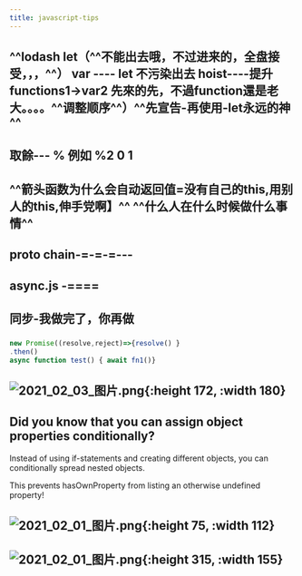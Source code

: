 ```yaml
---
title: javascript-tips
---
```


## ^^lodash let（^^不能出去哦，不过进来的，全盘接受，，，^^） var ---- let 不污染出去 hoist----提升 functions1->var2 先來的先，不過function還是老大。。。。^^调整顺序^^）^^**先宣告-再使用-let永远的神**^^
## 取餘--- % 例如 %2  0 1
## ^^箭头函数为什么会自动返回值=没有自己的this,用别人的this,伸手党啊】^^ ^^什么人在什么时候做什么事情^^
## __proto__ chain-=-=-=---
## async.js -====
## 同步-我做完了，你再做
###
```javascript 
new Promise((resolve,reject)=>{resolve() }
.then()
async function test() { await fn1()}
 ```
## ![2021_02_03_图片.png](https://cdn.logseq.com/%2F7aa8ab99-753a-4230-847b-43a1c3a3ef47b14331d8-da6f-44f9-a263-4f13d340cc922021_02_03_%E5%9B%BE%E7%89%87.png?Expires=4765921537&Signature=a6q5cwXt53tpNWbpiWL51Cfjyo~q~ysWT5eVGvrBMew0DvzvZHyJXaBYF6QJuRsOjVcQeqcjKZ2jCvozjqQnuRMuOOvgJDZvcpOXWmJ6wuXAVfNuV8aO0FLXajDqyJL-ZJrQa0N-BbdjMmQ0Hhp87sbzFEp8E18wp84wdFfJfrLeN0oBQ16XociFdVLCx4BDeCHhR1f~mrSG9F~174HVs8nihXw4g8URWnjJ0uA76XHK3ZRBywhZL6hYvt7hbw4jtmX134OFAP~jvTcgK8ksHzQleobxkcYCvva4OwXp~UmJtJJDGZ4TRPBN~5RF48-G-lDsiLdzDVy~ROgYdmFUUQ__&Key-Pair-Id=APKAJE5CCD6X7MP6PTEA){:height 172, :width 180}
##
## Did you know that you can assign object properties conditionally?

Instead of using if-statements and creating different objects, you can conditionally spread nested objects.

This prevents hasOwnProperty from listing an otherwise undefined property!
## ![2021_02_01_图片.png](https://cdn.logseq.com/%2F7aa8ab99-753a-4230-847b-43a1c3a3ef47089e5c09-a65f-4dca-b648-0ce83ac539c02021_02_01_%E5%9B%BE%E7%89%87.png?Expires=4765786889&Signature=H3jmi6TK30NAg9BE8Tv2grxMM-KFbTE7FwggBYwRt~sl8BAWF05Ag35Qcdzu4W4kL3CESP5XkqIytO6aYNbkjgrTQPP3OctIHlywaVN1wfzsipwbjijToTXyewj~O~SXahSWAcidbJs6dBy3IikwELHfelpe-PSclLgxufHn0T2uQs5Ii9B2sp3MT4k0y7aqOs2RtdxIrKM30X44gmjrtKSLPnsI8902F8NEp9IJ7Cgm7XVnDnY3PNCP-51qNrN~QICmjFpzFKuRQBgAbwYHnFu4QdIPNLTLJ84ult5ZytKXcPSF2f5fJahyvKoSOUR2tuhtFNaQ8H2i-Su6ujycYg__&Key-Pair-Id=APKAJE5CCD6X7MP6PTEA){:height 75, :width 112}
## ![2021_02_01_图片.png](https://cdn.logseq.com/%2F7aa8ab99-753a-4230-847b-43a1c3a3ef47f5690710-ea94-45b2-be17-cdaf3ec7bce52021_02_01_%E5%9B%BE%E7%89%87.png?Expires=4765787382&Signature=URSUOOdwgT-Zlr8UfX2Y1uJ9p62OtRcQCO2pWkRy2wOga-8MrkCL2NEBFHeTyaXgCXyq73hDD3Z-k4BSzVRslfBhtxwf0cRm5heTM3mKQoBlTnu5~-bC2Kg14Rz7GF7TkJDCA-ZS2u-8ljsM4Dx~uAV91AHz8aHDaxs7eDVEzsgs40JqUIRnvqYpjLJgXsdtZS6byANTirUxIgqPzqEcD~ll-FrndoJKiiGln9tDzqL8S3SC9UxZsUf1ddhsOjObF4Axia6Tq17~LCXLuSttk1AzsBqZZYnBlKnDfXa86TizxQ4EbASU-WPsVeuFS2Nvuxv0bNBB4cAlsW4IojnzjA__&Key-Pair-Id=APKAJE5CCD6X7MP6PTEA){:height 315, :width 155}
